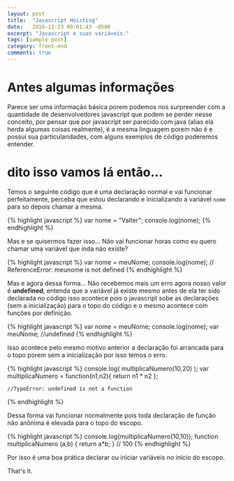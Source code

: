 ```yaml
---
layout: post
title:  "Javascript Hoisting"
date:   2016-12-23 09:01:43 -0500
excerpt: "Javascript e suas variáveis."
tags: [sample post]
category: front-end
comments: true
---
```


Antes algumas informações
=========================

Parece ser uma informação básica porem podemos nos surpreender com a quantidade de desenvolvedores javascript que podem se perder nesse conceito, por pensar que por javascript ser parecido com java (alias ela herda algumas coisas realmente), é a mesma linguagem porem não é e possui sua particularidades, com alguns exemplos de código poderemos entender.

dito isso vamos lá então...
===========================

Temos o seguinte código que é uma declaração normal e vai funcionar perfeitamente, perceba que estou declarando e inicializando a variável `nome` para so depois chamar a mesma.

{% highlight javascript %}
	var nome = "Valter";
	console.log(nome);
{% endhighlight %}

Mas e se quisermos fazer isso... Não vai funcionar horas como eu quero chamar uma variável que inda não existe?

{% highlight javascript %}
	var nome = meuNome;
	console.log(nome);
	// ReferenceError: meunome is not defined
{% endhighlight %}

Mas e agora dessa forma... Não recebemos mais um erro agora nosso valor é **undefined**, entenda que a variável já existe mesmo antes de ela ter sido declarada no código isso acontece pois o javascript sobe as declarações (sem a inicialização) para o topo do código e o mesmo acontece com funções por definição.

{% highlight javascript %}
	var nome = meuNome;
	console.log(nome);
	var meuNome;
	//undefined
{% endhighlight %}

Isso acontece pelo mesmo motivo anterior a declaração foi arrancada para o topo porem sem a inicialização por isso temos o erro.

{% highlight javascript %}
	console.log( multiplicaNumero(10,20) );
	var multiplicaNumero = function(n1,n2){
    return n1 * n2
	};

	//TypeError: undefined is not a function
{% endhighlight %}

Dessa forma vai funcionar normalmente pois toda declaração de função não anônima é elevada para o topo do escopo.

{% highlight javascript %}
	console.log(multiplicaNumero(10,10));
	function multiplicaNumero (a,b) {
	  return a*b;
	}
	// 100
{% endhighlight %}

Por isso é uma boa prática declarar ou iniciar variáveis no inicio do escopo.

That's it.
